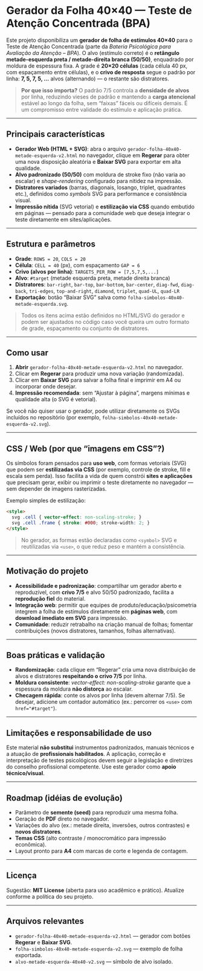 # Gerador da Folha 40×40 — Teste de Atenção Concentrada (BPA)

Este projeto disponibiliza um **gerador de folha de estímulos 40×40** para o Teste de Atenção Concentrada (parte da *Bateria Psicológica para Avaliação da Atenção – BPA*).
O alvo (estímulo correto) é o **retângulo metade-esquerda preta / metade-direita branca (50/50)**, enquadrado por moldura de espessura fixa. A grade é **20×20 células** (cada célula 40 px, com espaçamento entre células), e o **crivo de resposta** segue o padrão por linha: **7, 5, 7, 5, …** alvos (alternando) — o restante são distratores. 

> **Por que isso importa?**
> O padrão 7/5 controla a **densidade de alvos** por linha, reduzindo vieses de padrão e mantendo a **carga atencional** estável ao longo da folha, sem “faixas” fáceis ou difíceis demais. É um compromisso entre validade do estímulo e aplicação prática.

---

## Principais características

* **Gerador Web (HTML + SVG)**: abra o arquivo `gerador-folha-40x40-metade-esquerda-v2.html` no navegador, clique em **Regerar** para obter uma nova disposição aleatória e **Baixar SVG** para exportar em alta qualidade. 
* **Alvo padronizado (50/50)** com moldura de stroke fixo (não varia ao escalar) e *shape-rendering* configurado para nitidez na impressão. 
* **Distratores variados** (barras, diagonais, losango, triplet, quadrantes etc.), definidos como *symbols* SVG para performance e consistência visual. 
* **Impressão nítida** (SVG vetorial) e **estilização via CSS** quando embutido em páginas — pensado para a comunidade web que deseja integrar o teste diretamente em sites/aplicações.

---

## Estrutura e parâmetros

* **Grade**: `ROWS = 20`, `COLS = 20`
* **Célula**: `CELL = 40` (px), com espaçamento `GAP = 6`
* **Crivo (alvos por linha)**: `TARGETS_PER_ROW = [7,5,7,5,...]`
* **Alvo**: `#target` (metade esquerda preta, metade direita branca)
* **Distratores**: `bar-right`, `bar-top`, `bar-bottom`, `bar-center`, `diag-fwd`, `diag-back`, `tri-edges`, `top-and-right`, `diamond`, `triplet`, `quad-UL`, `quad-LR`
* **Exportação**: botão “Baixar SVG” salva como `folha-simbolos-40x40-metade-esquerda.svg`. 

> Todos os itens acima estão definidos no HTML/SVG do gerador e podem ser ajustados no código caso você queira um outro formato de grade, espaçamento ou conjunto de distratores. 

---

## Como usar

1. **Abrir** `gerador-folha-40x40-metade-esquerda-v2.html` no navegador. 
2. Clicar em **Regerar** para produzir uma nova variação (randomizada).
3. Clicar em **Baixar SVG** para salvar a folha final e imprimir em A4 ou incorporar onde desejar.
4. **Impressão recomendada**: sem “Ajustar à página”, margens mínimas e qualidade alta (o SVG é vetorial).

Se você não quiser usar o gerador, pode utilizar diretamente os SVGs incluídos no repositório (por exemplo, `folha-simbolos-40x40-metade-esquerda-v2.svg`).

---

## CSS / Web (por que “imagens em CSS”?)

Os símbolos foram pensados para **uso web**, com formas vetoriais (SVG) que podem ser **estilizadas via CSS** (por exemplo, controle de stroke, fill e escala sem perda). Isso facilita a vida de quem constrói **sites e aplicações** que precisam gerar, exibir ou imprimir o teste diretamente no navegador — sem depender de imagens rasterizadas.

Exemplo simples de estilização:

```html
<style>
  svg .cell { vector-effect: non-scaling-stroke; }
  svg .cell .frame { stroke: #000; stroke-width: 2; }
</style>
```

> No gerador, as formas estão declaradas como `<symbol>` SVG e reutilizadas via `<use>`, o que reduz peso e mantém a consistência. 

---

## Motivação do projeto

* **Acessibilidade e padronização**: compartilhar um gerador aberto e reproduzível, com **crivo 7/5** e alvo 50/50 padronizado, facilita a **reprodução fiel** do material.
* **Integração web**: permitir que equipes de produto/educação/psicometria integrem a folha de estímulos diretamente em **páginas web**, com **download imediato em SVG** para impressão. 
* **Comunidade**: reduzir retrabalho na criação manual de folhas; fomentar contribuições (novos distratores, tamanhos, folhas alternativas).

---

## Boas práticas e validação

* **Randomização**: cada clique em “Regerar” cria uma nova distribuição de alvos e distratores **respeitando o crivo 7/5** por linha. 
* **Moldura consistente**: *vector-effect: non-scaling-stroke* garante que a espessura da moldura **não distorça** ao escalar. 
* **Checagem rápida**: conte os alvos por linha (devem alternar 7/5). Se desejar, adicione um contador automático (ex.: percorrer os `<use>` com `href="#target"`).

---

## Limitações e responsabilidade de uso

Este material **não substitui** instrumentos padronizados, manuais técnicos e a atuação de **profissionais habilitados**. A aplicação, correção e interpretação de testes psicológicos devem seguir a legislação e diretrizes do conselho profissional competente. Use este gerador como **apoio técnico/visual**.

---

## Roadmap (idéias de evolução)

* Parâmetro de **semente (seed)** para reproduzir uma mesma folha.
* Geração de **PDF** direto no navegador.
* Variações do alvo (ex.: metade direita, inversões, outros contrastes) e **novos distratores**.
* **Temas CSS** (alto contraste / monocromático para impressão econômica).
* Layout pronto para **A4** com marcas de corte e legenda de contagem.

---

## Licença

Sugestão: **MIT License** (aberta para uso acadêmico e prático). Atualize conforme a política do seu projeto.

---

## Arquivos relevantes

* `gerador-folha-40x40-metade-esquerda-v2.html` — gerador com botões **Regerar** e **Baixar SVG**. 
* `folha-simbolos-40x40-metade-esquerda-v2.svg` — exemplo de folha exportada.
* `alvo-metade-esquerda-40x40-v2.svg` — símbolo de alvo isolado.
